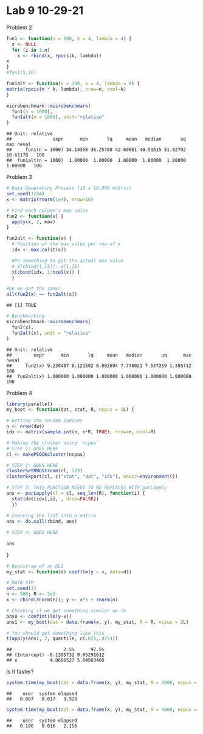 Lab 9 10-29-21
================

Problem 2

``` r
fun1 <- function(n = 100, k = 4, lambda = 4) {
  x <- NULL
  for (i in 1:n)
    x <- rbind(x, rpois(k, lambda))
x
}
#fun1(5,10)

fun1alt <- function(n = 100, k = 4, lambda = 4) {
matrix(rpois(n * k, lambda), nrow=n, ncol=k)
}

microbenchmark::microbenchmark(
  fun1(n = 1000),
  fun1alt(n = 1000), unit="relative"
)
```

    ## Unit: relative
    ##               expr      min       lq     mean   median       uq      max neval
    ##     fun1(n = 1000) 34.14368 36.25708 42.60601 40.51515 51.02792 10.61178   100
    ##  fun1alt(n = 1000)  1.00000  1.00000  1.00000  1.00000  1.00000  1.00000   100

Problem 3

``` r
# Data Generating Process (10 x 10,000 matrix)
set.seed(1234)
x <- matrix(rnorm(1e4), nrow=10)

# Find each column's max value
fun2 <- function(x) {
  apply(x, 2, max)
}

fun2alt <- function(x) {
  # Position of the max value per row of x
  idx <- max.col(t(x))

  #Do something to get the actual max value 
  # x[cbind(1,15)]- x[1,15]
  x[cbind(idx, 1:ncol(x)) ]
  }

#Do we get the same? 
all(fun2(x) == fun2alt(x))
```

    ## [1] TRUE

``` r
# Benchmarking
microbenchmark::microbenchmark(
  fun2(x),
  fun2alt(x), unit = "relative"
)
```

    ## Unit: relative
    ##        expr      min       lq     mean   median       uq      max neval
    ##     fun2(x) 9.239407 8.121502 6.802694 7.778021 7.537259 1.385712   100
    ##  fun2alt(x) 1.000000 1.000000 1.000000 1.000000 1.000000 1.000000   100

Problem 4

``` r
library(parallel)
my_boot <- function(dat, stat, R, ncpus = 1L) {

# Getting the random indices 
n <- nrow(dat)
idx <- matrix(sample.int(n, n*R, TRUE), nrow=n, ncol=R)

# Making the cluster using `ncpus`
# STEP 1: GOES HERE
cl <- makePSOCKcluster(ncpus)

# STEP 2: GOES HERE
clusterSetRNGStream(cl, 123)
clusterExport(cl, c("stat", "dat", "idx"), envir=environment())

# STEP 3: THIS FUNCTION NEEDS TO BE REPLACES WITH parLapply
ans <- parLapply(cl = cl, seq_len(R), function(i) {
  stat(dat[idx[,i], , drop=FALSE])
  })

# Coercing the list into a matrix
ans <- do.call(rbind, ans)
  
# STEP 4: GOES HERE
  
ans
  
}
```

``` r
# Bootstrap of an OLS
my_stat <- function(d) coef(lm(y ~ x, data=d))

# DATA SIM
set.seed(1)
n <- 500; R <- 5e3
x <- cbind(rnorm(n)); y <- x*5 + rnorm(n)

# Checking if we get something similar as lm
ans0 <- confint(lm(y~x))
ans1 <- my_boot(dat = data.frame(x, y), my_stat, R = R, ncpus = 2L)

# You should get something like this
t(apply(ans1, 2, quantile, c(.025,.975)))
```

    ##                   2.5%      97.5%
    ## (Intercept) -0.1395732 0.05291612
    ## x            4.8686527 5.04503468

Is it faster?

``` r
system.time(my_boot(dat = data.frame(x, y), my_stat, R = 4000, ncpus = 1L))
```

    ##    user  system elapsed 
    ##   0.087   0.017   3.928

``` r
system.time(my_boot(dat = data.frame(x, y), my_stat, R = 4000, ncpus = 2L))
```

    ##    user  system elapsed 
    ##   0.106   0.016   2.156
